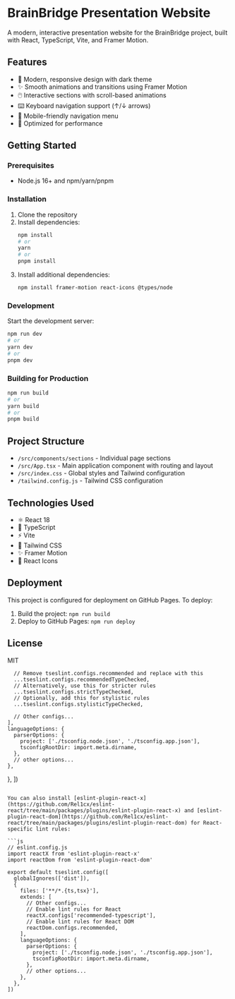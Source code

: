 # BrainBridge Presentation Website

A modern, interactive presentation website for the BrainBridge project, built with React, TypeScript, Vite, and Framer Motion.

## Features

- 🎨 Modern, responsive design with dark theme
- ✨ Smooth animations and transitions using Framer Motion
- 🖱️ Interactive sections with scroll-based animations
- ⌨️ Keyboard navigation support (↑/↓ arrows)
- 📱 Mobile-friendly navigation menu
- 🚀 Optimized for performance

## Getting Started

### Prerequisites

- Node.js 16+ and npm/yarn/pnpm

### Installation

1. Clone the repository
2. Install dependencies:
   ```bash
   npm install
   # or
   yarn
   # or
   pnpm install
   ```
3. Install additional dependencies:
   ```bash
   npm install framer-motion react-icons @types/node
   ```

### Development

Start the development server:

```bash
npm run dev
# or
yarn dev
# or
pnpm dev
```

### Building for Production

```bash
npm run build
# or
yarn build
# or
pnpm build
```

## Project Structure

- `/src/components/sections` - Individual page sections
- `/src/App.tsx` - Main application component with routing and layout
- `/src/index.css` - Global styles and Tailwind configuration
- `/tailwind.config.js` - Tailwind CSS configuration

## Technologies Used

- ⚛️ React 18
- 📝 TypeScript
- ⚡ Vite
- 🎨 Tailwind CSS
- ✨ Framer Motion
- 🌟 React Icons

## Deployment

This project is configured for deployment on GitHub Pages. To deploy:

1. Build the project: `npm run build`
2. Deploy to GitHub Pages: `npm run deploy`

## License

MIT

      // Remove tseslint.configs.recommended and replace with this
      ...tseslint.configs.recommendedTypeChecked,
      // Alternatively, use this for stricter rules
      ...tseslint.configs.strictTypeChecked,
      // Optionally, add this for stylistic rules
      ...tseslint.configs.stylisticTypeChecked,

      // Other configs...
    ],
    languageOptions: {
      parserOptions: {
        project: ['./tsconfig.node.json', './tsconfig.app.json'],
        tsconfigRootDir: import.meta.dirname,
      },
      // other options...
    },
  },
])
```

You can also install [eslint-plugin-react-x](https://github.com/Rel1cx/eslint-react/tree/main/packages/plugins/eslint-plugin-react-x) and [eslint-plugin-react-dom](https://github.com/Rel1cx/eslint-react/tree/main/packages/plugins/eslint-plugin-react-dom) for React-specific lint rules:

```js
// eslint.config.js
import reactX from 'eslint-plugin-react-x'
import reactDom from 'eslint-plugin-react-dom'

export default tseslint.config([
  globalIgnores(['dist']),
  {
    files: ['**/*.{ts,tsx}'],
    extends: [
      // Other configs...
      // Enable lint rules for React
      reactX.configs['recommended-typescript'],
      // Enable lint rules for React DOM
      reactDom.configs.recommended,
    ],
    languageOptions: {
      parserOptions: {
        project: ['./tsconfig.node.json', './tsconfig.app.json'],
        tsconfigRootDir: import.meta.dirname,
      },
      // other options...
    },
  },
])
```
